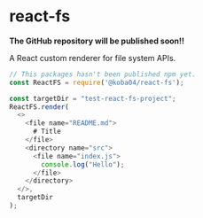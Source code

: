 # react-fs

**The GitHub repository will be published soon!!**

A React custom renderer for file system APIs.

```js
// This packages hasn't been published npm yet.
const ReactFS = require('@koba04/react-fs');

const targetDir = "test-react-fs-project";
ReactFS.render(
  <>
    <file name="README.md">
      # Title
    </file>
    <directory name="src">
      <file name="index.js">
        console.log("Hello");
      </file>
    </directory>
  </>,
  targetDir
);
```

